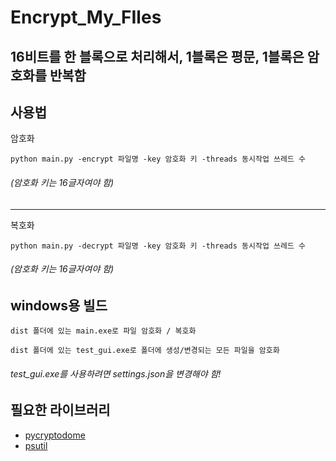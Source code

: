 Encrypt_My_FIles
===

## 16비트를 한 블록으로 처리해서, 1블록은 평문, 1블록은 암호화를 반복함

## 사용법
암호화

    python main.py -encrypt 파일명 -key 암호화 키 -threads 동시작업 쓰레드 수
###### (암호화 키는 16글자여야 함)

* * *

복호화

    python main.py -decrypt 파일명 -key 암호화 키 -threads 동시작업 쓰레드 수
###### (암호화 키는 16글자여야 함)

## windows용 빌드
    dist 폴더에 있는 main.exe로 파일 암호화 / 복호화
    
    dist 폴더에 있는 test_gui.exe로 폴더에 생성/변경되는 모든 파일을 암호화
###### test_gui.exe를 사용하려면 settings.json을 변경해야 함!

## 필요한 라이브러리
- [pycryptodome](https://pypi.org/project/pycryptodome/)
- [psutil](https://pypi.org/project/psutil/)

